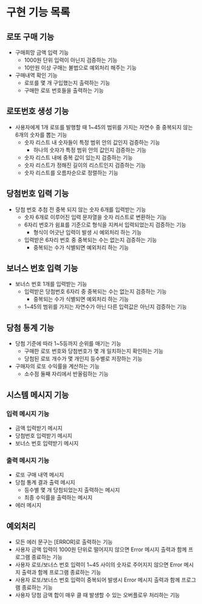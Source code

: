 # 구현 기능 목록

## 로또 구매 기능
- 구매희망 금액 입력 기능
  - 1000원 단위 입력이 아닌지 검증하는 기능
  - 10만원 이상 구매는 불법으로 예외처리 해주는 기능
- 구매내역 확인 기능
  - 로또를 몇 개 구입했는지 출력하는 기능
  - 구매한 로또 번호들을 출력하는 기능

## 로또번호 생성 기능
- 사용자에게 1개 로또를 발행할 때 1~45의 범위를 가지는 자연수 중 중복되지 않는 6개의 숫자를 뽑는 기능
  - 숫자 리스트 내 숫자들이 특정 범위 안의 값인지 검증하는 기능
    - 하나의 숫자가 특정 범위 안의 값인지 검증하는 기능
  - 숫자 리스트 내에 중복 값이 있는지 검증하는 기능
  - 숫자 리스트가 정해진 길이의 리스트인지 검증하는 기능
  - 숫자 리스트를 오름차순으로 정렬하는 기능

## 당첨번호 입력 기능
- 당첨 번호 추첨 전 중복 되지 않는 숫자 6개를 입력받는 기능
  - 숫자 6개로 이루어진 입력 문자열을 숫자 리스트로 변환하는 기능
  - 6자리 번호가 쉼표를 기준으로 형식을 지켜서 입력되었는지 검증하는 기능
    - 형식이 어긋난 입력이 발생 시 예외처리 하는 기능
  - 입력받은 6자리 번호 중 중복되는 수는 없는지 검증하는 기능
    - 중복되는 수가 식별되면 예외처리 하는 기능

## 보너스 번호 입력 기능
- 보너스 번호 1개를 입력받는 기능
  - 입력받은 당첨번호 6자리 중 중복되는 수는 없는지 검증하는 기능
    - 중복되는 수가 식별되면 예외처리 하는 기능
  - 1~45의 범위를 가지는 자연수가 아닌 다른 입력값은 아닌지 검증하는 기능

## 당첨 통계 기능
- 당첨 기준에 따라 1~5등까지 순위를 매기는 기능
  - 구매한 로또 번호와 당첨번호가 몇 개 일치하는지 확인하는 기능
  - 당첨된 로또 개수가 몇 개인지 등수별로 저장하는 기능
- 구매자의 로또 수익률을 계산하는 기능
  - 소수점 둘째 자리에서 반올림하는 기능

## 시스템 메시지 기능
### 입력 메시지 기능
- 금액 입력받기 메시지
- 당첨번호 입력받기 메시지
- 보너스 번호 입력받기 메시지

### 출력 메시지 기능
- 로또 구매 내역 메시지
- 당첨 통계 결과 출력 메시지
  - 등수별 몇 개 당첨되었는지 출력하는 메시지
  - 최종 수익률을 출력하는 메시지
- 에러 메시지

## 예외처리
- 모든 에러 문구는 [ERROR]로 출력하는 기능
- 사용자 금액 입력이 1000원 단위로 떨어지지 않으면 Error 메시지 출력과 함께 프로그램 종료하는 기능
- 사용자 로또/보너스 번호 입력이 1~45 사이의 숫자로 주어지지 않으면 Error 메시지 출력과 함께 프로그램 종료하는 기능
- 사용자 로또/보너스 번호 입력이 중복되어 발생시 Error 메시지 출력과 함께 프로그램 종료하는 기능
- 사용자 당첨 금액 합이 매우 클 때 발생할 수 있는 오버플로우 처리하는 기능